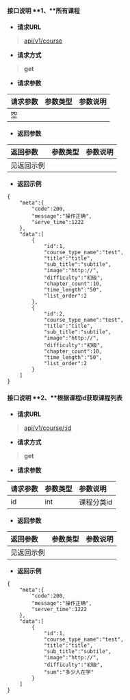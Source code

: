 #### 接口说明 **1、**所有课程

- **请求URL**
> [api/v1/course](#)

- **请求方式**
>**get**

- **请求参数**

| 请求参数      |     参数类型 |   参数说明   |
| :-------- | :--------| :------ |
| 空|  |  ||


- **返回参数**

| 返回参数      |     参数类型 |   参数说明   |
| :-------- | :--------| :------ |
| 见返回示例|   |  ||


- **返回示例**

```
{
    "meta":{
        "code":200,
        "message":"操作正确",
        "serve_time":1222
    },
    "data":[
        {
            "id":1,
            "course_type_name":"test",
            "title":"title",
            "sub_title":"subtile",
            "image":"http://",
            "difficulty":"初级",
            "chapter_count":10,
            "time_length":"50",
            "list_order":2
        },
        {
            "id":2,
            "course_type_name":"test",
            "title":"title",
            "sub_title":"subtile",
            "image":"http://",
            "difficulty":"初级",
            "chapter_count":10,
            "time_length":"50",
            "list_order":2
        }
    ]
}
```



#### 接口说明 **2、**根据课程id获取课程列表
- **请求URL**
> [api/v1/course/:id](#)

- **请求方式**
>**get**

- **请求参数**

| 请求参数      |     参数类型 |   参数说明   |
| :-------- | :--------| :------ |
| id|int  |课程分类id  ||


- **返回参数**

| 返回参数      |     参数类型 |   参数说明   |
| :-------- | :--------| :------ |
| 见返回示例|   |  ||


- **返回示例**

```
{
    "meta":{
        "code":200,
        "message":"操作正确",
        "server_time":1222
    },
    "data":[
        {
            "id":1,
            "course_type_name":"test",
            "title":"title",
            "sub_title":"subtile",
            "image":"http://",
            "difficulty":"初级",
            "sum":"多少人在学"
        }
    ]
}
```
